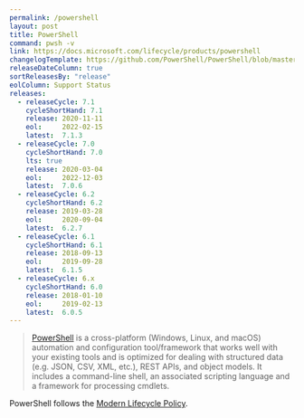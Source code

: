 ```yaml
---
permalink: /powershell
layout: post
title: PowerShell
command: pwsh -v
link: https://docs.microsoft.com/lifecycle/products/powershell
changelogTemplate: https://github.com/PowerShell/PowerShell/blob/master/CHANGELOG/__CYCLE_SHORT_HAND__.md
releaseDateColumn: true
sortReleasesBy: "release"
eolColumn: Support Status
releases:
  - releaseCycle: 7.1
    cycleShortHand: 7.1
    release: 2020-11-11
    eol:     2022-02-15
    latest:  7.1.3
  - releaseCycle: 7.0
    cycleShortHand: 7.0
    lts: true
    release: 2020-03-04
    eol:     2022-12-03
    latest:  7.0.6
  - releaseCycle: 6.2
    cycleShortHand: 6.2
    release: 2019-03-28
    eol:     2020-09-04
    latest:  6.2.7
  - releaseCycle: 6.1
    cycleShortHand: 6.1
    release: 2018-09-13
    eol:     2019-09-28
    latest:  6.1.5
  - releaseCycle: 6.x
    cycleShortHand: 6.0
    release: 2018-01-10
    eol:     2019-02-13
    latest:  6.0.5
---
```


> [PowerShell](https://aka.ms/powershell)  is a cross-platform (Windows, Linux, and macOS) automation and configuration tool/framework that works well with your existing tools and is optimized for dealing with structured data (e.g. JSON, CSV, XML, etc.), REST APIs, and object models. It includes a command-line shell, an associated scripting language and a framework for processing cmdlets.

PowerShell follows the [Modern Lifecycle Policy](https://docs.microsoft.com/powershell/scripting/powershell-support-lifecycle).
